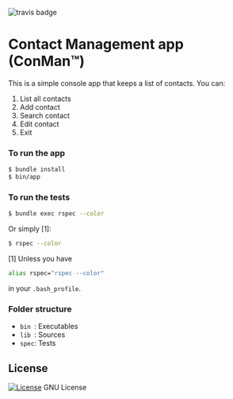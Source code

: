 ![travis badge](https://travis-ci.org/me-stevens/conman.svg?branch=master "Logo Title Text 1")

# Contact Management app (ConMan&trade;)

This is a simple console app that keeps a list of contacts. You can:

1. List all contacts
1. Add contact
1. Search contact
1. Edit contact
1. Exit

### To run the app

```bash
$ bundle install
$ bin/app
```

### To run the tests

```bash
$ bundle exec rspec --color
```

Or simply [1]:

```bash
$ rspec --color
```

[1] Unless you have

```bash
alias rspec="rspec --color"
```

in your `.bash_profile`.

### Folder structure

* `bin `: Executables
* `lib `: Sources
* `spec`: Tests

## License

[![License](https://img.shields.io/badge/gnu-license-green.svg?style=flat)](https://opensource.org/licenses/GPL-2.0)
GNU License
